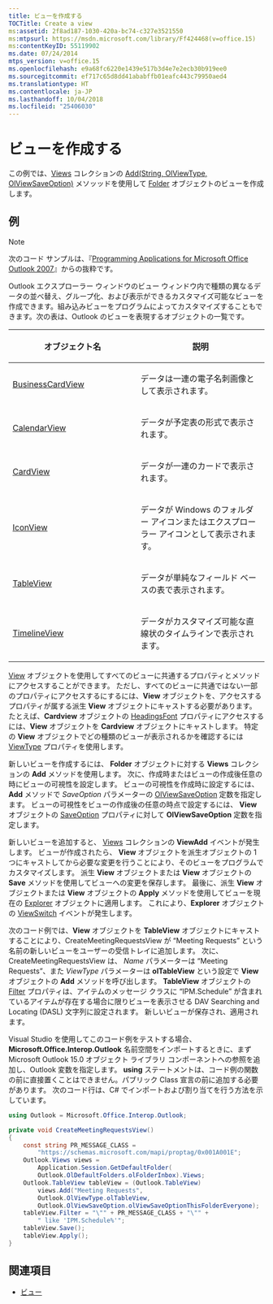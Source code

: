 ```yaml
---
title: ビューを作成する
TOCTitle: Create a view
ms:assetid: 2f8ad187-1030-420a-bc74-c327e3521550
ms:mtpsurl: https://msdn.microsoft.com/library/Ff424468(v=office.15)
ms:contentKeyID: 55119902
ms.date: 07/24/2014
mtps_version: v=office.15
ms.openlocfilehash: e9a68fc6220e1439e517b3d4e7e2ecb30b919ee0
ms.sourcegitcommit: ef717c65d8dd41ababffb01eafc443c79950aed4
ms.translationtype: HT
ms.contentlocale: ja-JP
ms.lasthandoff: 10/04/2018
ms.locfileid: "25406030"
---
```

# <a name="create-a-view"></a>ビューを作成する

この例では、[Views](https://msdn.microsoft.com/library/bb644226\(v=office.15\)) コレクションの [Add(String, OlViewType, OlViewSaveOption)](https://msdn.microsoft.com/library/bb643986\(v=office.15\)) メソッッドを使用して [Folder](https://msdn.microsoft.com/library/bb645774\(v=office.15\)) オブジェクトのビューを作成します。

## <a name="example"></a>例

> [!NOTE] 
> 次のコード サンプルは、『[Programming Applications for Microsoft Office Outlook 2007](https://www.amazon.com/gp/product/0735622493?ie=UTF8&tag=msmsdn-20&linkCode=as2&camp=1789&creative=9325&creativeASIN=0735622493)』からの抜粋です。


Outlook エクスプローラー ウィンドウのビュー ウィンドウ内で種類の異なるデータの並べ替え、グループ化、および表示ができるカスタマイズ可能なビューを作成できます。組み込みビューをプログラムによってカスタマイズすることもできます。次の表は、Outlook のビューを表現するオブジェクトの一覧です。

<table>
<colgroup>
<col style="width: 50%" />
<col style="width: 50%" />
</colgroup>
<thead>
<tr class="header">
<th><p>オブジェクト名</p></th>
<th><p>説明</p></th>
</tr>
</thead>
<tbody>
<tr class="odd">
<td><p><a href="https://msdn.microsoft.com/library/bb646315(v=office.15)">BusinessCardView</a></p></td>
<td><p>データは一連の電子名刺画像として表示されます。</p></td>
</tr>
<tr class="even">
<td><p><a href="https://msdn.microsoft.com/library/bb622874(v=office.15)">CalendarView</a></p></td>
<td><p>データが予定表の形式で表示されます。</p></td>
</tr>
<tr class="odd">
<td><p><a href="https://msdn.microsoft.com/library/bb609216(v=office.15)">CardView</a></p></td>
<td><p>データが一連のカードで表示されます。</p></td>
</tr>
<tr class="even">
<td><p><a href="https://msdn.microsoft.com/library/bb612031(v=office.15)">IconView</a></p></td>
<td><p>データが Windows のフォルダー アイコンまたはエクスプローラー アイコンとして表示されます。</p></td>
</tr>
<tr class="odd">
<td><p><a href="https://msdn.microsoft.com/library/bb608854(v=office.15)">TableView</a></p></td>
<td><p>データが単純なフィールド ベースの表で表示されます。</p></td>
</tr>
<tr class="even">
<td><p><a href="https://msdn.microsoft.com/library/bb609455(v=office.15)">TimelineView</a></p></td>
<td><p>データがカスタマイズ可能な直線状のタイムラインで表示されます。</p></td>
</tr>
</tbody>
</table>


[View](https://msdn.microsoft.com/library/bb647396\(v=office.15\)) オブジェクトを使用してすべてのビューに共通するプロパティとメソッドにアクセスすることができます。 ただし、すべてのビューに共通ではない一部のプロパティにアクセスするにするには、**View** オブジェクトを、アクセスするプロパティが属する派生 **View** オブジェクトにキャストする必要があります。 たとえば、**Cardview** オブジェクトの [HeadingsFont](https://msdn.microsoft.com/library/bb612522\(v=office.15\)) プロパティにアクセスするには、**View** オブジェクトを **Cardview** オブジェクトにキャストします。 特定の **View** オブジェクトでどの種類のビューが表示されるかを確認するには [ViewType](https://msdn.microsoft.com/library/bb623693\(v=office.15\)) プロパティを使用します。

新しいビューを作成するには、 **Folder** オブジェクトに対する **Views** コレクションの **Add** メソッドを使用します。 次に、作成時またはビューの作成後任意の時にビューの可視性を設定します。 ビューの可視性を作成時に設定するには、**Add** メソッドで *SaveOption* パラメーターの [OlViewSaveOption](https://msdn.microsoft.com/library/bb647502\(v=office.15\)) 定数を指定します。 ビューの可視性をビューの作成後の任意の時点で設定するには、 **View** オブジェクトの [SaveOption](https://msdn.microsoft.com/library/bb646426\(v=office.15\)) プロパティに対して **OlViewSaveOption** 定数を指定します。 

新しいビューを追加すると、 [Views](https://msdn.microsoft.com/library/bb647550\(v=office.15\)) コレクションの **ViewAdd** イベントが発生します。 ビューが作成されたら、 **View** オブジェクトを派生オブジェクトの 1 つにキャストしてから必要な変更を行うことにより、そのビューをプログラムでカスタマイズします。 派生 **View** オブジェクトまたは **View** オブジェクトの **Save** メソッドを使用してビューへの変更を保存します。 最後に、派生 **View** オブジェクトまたは **View** オブジェクトの **Apply** メソッドを使用してビューを現在の [Explorer](https://msdn.microsoft.com/library/bb623678\(v=office.15\)) オブジェクトに適用します。 これにより、**Explorer** オブジェクトの [ViewSwitch](https://msdn.microsoft.com/library/bb644066\(v=office.15\)) イベントが発生します。

次のコード例では、**View** オブジェクトを **TableView** オブジェクトにキャストすることにより、CreateMeetingRequestsView が “Meeting Requests” という名前の新しいビューをユーザーの受信トレイに追加します。 次に、CreateMeetingRequestsView は、 *Name* パラメーターは “Meeting Requests”、また *ViewType* パラメーターは **olTableView** という設定で **View** オブジェクトの **Add** メソッドを呼び出します。 **TableView** オブジェクトの [Filter](https://msdn.microsoft.com/library/bb610296\(v=office.15\)) プロパティは、アイテムのメッセージ クラスに “IPM.Schedule” が含まれているアイテムが存在する場合に限りビューを表示させる DAV Searching and Locating (DASL) 文字列に設定されます。 新しいビューが保存され、適用されます。

Visual Studio を使用してこのコード例をテストする場合、**Microsoft.Office.Interop.Outlook** 名前空間をインポートするときに、まず Microsoft Outlook 15.0 オブジェクト ライブラリ コンポーネントへの参照を追加し、Outlook 変数を指定します。 **using** ステートメントは、コード例の関数の前に直接置くことはできません。パブリック Class 宣言の前に追加する必要があります。 次のコード行は、C\# でインポートおよび割り当てを行う方法を示しています。

```csharp
using Outlook = Microsoft.Office.Interop.Outlook;
```


```csharp
private void CreateMeetingRequestsView()
{
    const string PR_MESSAGE_CLASS =
        "https://schemas.microsoft.com/mapi/proptag/0x001A001E";
    Outlook.Views views =
        Application.Session.GetDefaultFolder(
        Outlook.OlDefaultFolders.olFolderInbox).Views;
    Outlook.TableView tableView = (Outlook.TableView)
        views.Add("Meeting Requests",
        Outlook.OlViewType.olTableView,
        Outlook.OlViewSaveOption.olViewSaveOptionThisFolderEveryone);
    tableView.Filter = "\"" + PR_MESSAGE_CLASS + "\"" +
        " like 'IPM.Schedule%'";
    tableView.Save();
    tableView.Apply();
}
```

## <a name="see-also"></a>関連項目

- [ビュー](views.md)

